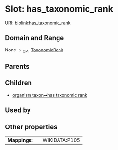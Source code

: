 
# Slot: has_taxonomic_rank




URI: [biolink:has_taxonomic_rank](https://w3id.org/biolink/vocab/has_taxonomic_rank)


## Domain and Range

None ->  <sub>OPT</sub> [TaxonomicRank](TaxonomicRank.md)

## Parents


## Children

 *  [organism taxon➞has taxonomic rank](organism_taxon_has_taxonomic_rank.md)

## Used by


## Other properties

|  |  |  |
| --- | --- | --- |
| **Mappings:** | | WIKIDATA:P105 |

